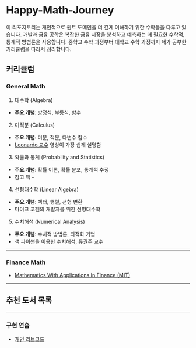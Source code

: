 # Happy-Math-Journey
이 리포지토리는 개인적으로 퀀트 도메인을 더 깊게 이해하기 위한 수학들을 다루고 있습니다. 개발과 금융 공학은 복잡한 금융 시장을 분석하고 예측하는 데 필요한 수학적, 통계적 방법론을 사용합니다. 중학교 수학 과정부터 대학교 수학 과정까지 제가 공부한 커리큘럼을 따라서 정리합니다. 


## 커리큘럼

### General Math
1. 대수학 (Algebra)
- **주요 개념**: 방정식, 부등식, 함수

2. 미적분 (Calculus)
- **주요 개념**: 미분, 적분, 다변수 함수
- [Leonardo 교수](https://www.youtube.com/@ProfessorLeonard) 영상이 가장 쉽게 설명함

3. 확률과 통계 (Probability and Statistics)
- **주요 개념**: 확률 이론, 확률 분포, 통계적 추정
- 참고 책 - 

4. 선형대수학 (Linear Algebra)
- **주요 개념**: 벡터, 행렬, 선형 변환
- 마이크 코헨의 개발자를 위한 선형대수학

5. 수치해석 (Numerical Analysis)
- **주요 개념**: 수치적 방법론, 최적화 기법
- 책 파이썬을 이용한 수치해석, 류권주 교수
<hr>

### Finance Math
- [Mathematics With Applications In Finance (MIT)](
https://ocw.mit.edu/courses/18-s096-topics-in-mathematics-with-applications-in-finance-fall-2013/video_galleries/video-lectures/)

<hr>

## 추천 도서 목록

<hr>

### 구현 연습
- [개인 리트코드](https://github.com/JayFreemandev/Problem-Solving)